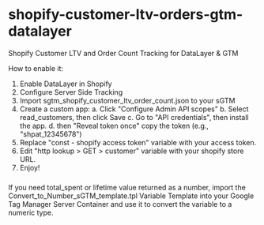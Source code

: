 # shopify-customer-ltv-orders-gtm-datalayer
Shopify Customer LTV and Order Count Tracking for DataLayer &amp; GTM

How to enable it:
1. Enable DataLayer in Shopify
2. Configure Server Side Tracking
3. Import sgtm_shopify_customer_ltv_order_count.json to your sGTM
4. Create a custom app:
    a. Click "Configure Admin API scopes"
    b. Select read_customers, then click Save
    c. Go to "API credentials", then install the app.
    d. then "Reveal token once" copy the token (e.g., "shpat_12345678")
5. Replace "const - shopify access token" variable with your access token.
6. Edit "http lookup > GET > customer" variable with your shopify store URL.
7. Enjoy!



###
If you need total_spent or lifetime value returned as a number, import the Convert_to_Number_sGTM_template.tpl Variable Template into your Google Tag Manager Server Container and use it to convert the variable to a numeric type.
